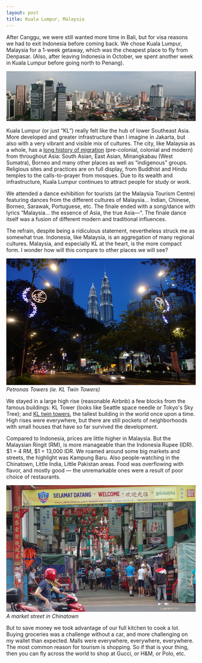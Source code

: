 ```yaml
---
layout: post
title: Kuala Lumpur, Malaysia
---
```



After Canggu, we were still wanted more time in Bali, but for visa reasons we had to exit Indonesia before coming back. We chose Kuala Lumpur, Malaysia for a 1-week getaway, which was the cheapest place to fly from Denpasar. (Also, after leaving Indonesia in October, we spent another week in Kuala Lumpur before going north to Penang).

![KL Skyline](/assets/img-kl/skyline.jpg)

Kuala Lumpur (or just “KL”) really felt like the hub of lower Southeast Asia. More developed and greater infrastructure than I imagine in Jakarta, but also with a very vibrant and visible mix of cultures. The city, like Malaysia as a whole, has a [long history of migration](https://www.wikiwand.com/en/Immigration_to_Malaysia) (pre-colonial, colonial and modern) from throughout Asia: South Asian, East Asian, Minangkabau (West Sumatra), Borneo and many other places as well as “indigenous” groups. Religious sites and practices are on full display, from Buddhist and Hindu temples to the calls-to-prayer from mosques. Due to its wealth and infrastructure, Kuala Lumpur continues to attract people for study or work.

We attended a dance exhibition for tourists (at the Malaysia Tourism Centre) featuring dances from the different cultures of Malaysia... Indian, Chinese, Borneo, Sarawak, Portuguese, etc. The finale ended with a song/dance with lyrics “Malaysia... the essence of Asia, the true Asia—“. The finale dance itself was a fusion of different modern and traditional influences.

The refrain, despite being a ridiculous statement, nevertheless struck me as somewhat true. Indonesia, like Malaysia, is an aggregation of many regional cultures. Malaysia, and especially KL at the heart, is the more compact form. I wonder how will this compare to other places we will see?

![Petronas Towers](/assets/img-kl/petronas.jpg)
*Petronas Towers (ie. KL Twin Towers)*

We stayed in a large high rise (reasonable Airbnb) a few blocks from the famous buildings: KL Tower (looks like Seattle space needle or Tokyo's Sky Tree); and [KL twin towers](https://www.wikiwand.com/en/Petronas_Towers), the tallest building in the world once upon a time.  High rises were everywhere, but there are still pockets of neighborhoods with small houses that have so far survived the development.

Compared to Indonesia, prices are little higher in Malaysia. But the Malaysian Ringit (RM), is more manageable than the Indonesia Rupee (IDR). $1 = 4 RM, $1 = 13,000 IDR. We roamed around some big markets and streets, the highlight was Kampung Baru. Also people-watching in the Chinatown, Little India, Little Pakistan areas. Food was overflowing with flavor, and mostly good — the unremarkable ones were  a result of poor choice of restaurants.

![Chinatown market](/assets/img-kl/chinatown-market.jpg)
*A market street in Chinatown*

But to save money we took advantage of our full kitchen to cook a lot. Buying groceries was a challenge without a car, and more challenging on my wallet than expected. Malls were everywhere, everywhere, everywhere. The most common reason for tourism is shopping.  So if that is your thing, then you can fly across the world to shop at Gucci, or H&amp;M, or Polo, etc.
